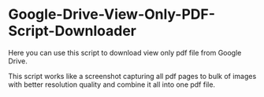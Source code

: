 # Google-Drive-View-Only-PDF-Script-Downloader

Here you can use this script to download view only pdf file from Google Drive.

This script works like a screenshot capturing all pdf pages to bulk of images with better resolution quality and combine it all into one pdf file.
